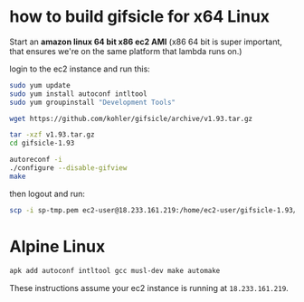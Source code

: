 # how to build gifsicle for x64 Linux

Start an **amazon linux 64 bit x86 ec2 AMI**  (x86 64 bit is super important, that ensures we're on the same platform that lambda runs on.)

login to the ec2 instance and run this:

```bash
sudo yum update
sudo yum install autoconf intltool
sudo yum groupinstall "Development Tools"

wget https://github.com/kohler/gifsicle/archive/v1.93.tar.gz

tar -xzf v1.93.tar.gz
cd gifsicle-1.93

autoreconf -i
./configure --disable-gifview
make
```

then logout and run:

```bash
scp -i sp-tmp.pem ec2-user@18.233.161.219:/home/ec2-user/gifsicle-1.93/src/gifsicle /Users/username/gifsicle/vendor/linux/64/gifsicle
```

# Alpine Linux 

```bash
apk add autoconf intltool gcc musl-dev make automake
```

These instructions assume your ec2 instance is running at `18.233.161.219`.
